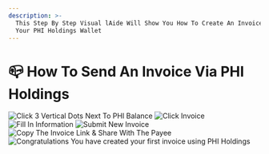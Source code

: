 ```yaml
---
description: >-
  This Step By Step Visual lAide Will Show You How To Create An Invoice Using
  Your PHI Holdings Wallet
---
```


# 📪 How To Send An Invoice Via PHI Holdings

![Click 3 Vertical Dots Next To PHI Balance](../../.gitbook/assets/IMG\_5265.jpg) ![Click Invoice](../../.gitbook/assets/IMG\_5266.jpg) ![Fill In Information ](../../.gitbook/assets/IMG\_5267.jpg) ![Submit New Invoice](../../.gitbook/assets/IMG\_5268.jpg) ![Copy The Invoice Link & Share With The Payee](../../.gitbook/assets/IMG\_5269.jpg) ![Congratulations You have created your first invoice using PHI Holdings](../../.gitbook/assets/IMG\_5270.PNG)
